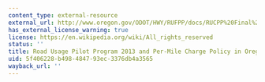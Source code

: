 ```yaml
---
content_type: external-resource
external_url: http://www.oregon.gov/ODOT/HWY/RUFPP/docs/RUCPP%20Final%20Report%20-%20May%202014.pdf
has_external_license_warning: true
license: https://en.wikipedia.org/wiki/All_rights_reserved
status: ''
title: Road Usage Pilot Program 2013 and Per-Mile Charge Policy in Oregon (PDF-1.0MB)
uid: 5f406228-b498-4847-93ec-3376db4a3565
wayback_url: ''
---
```

